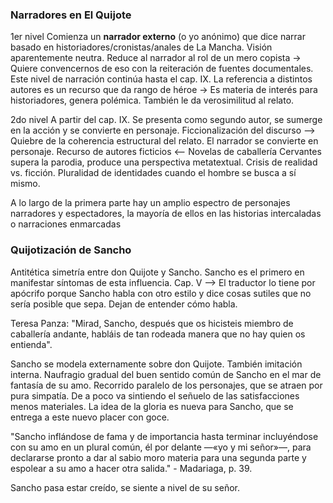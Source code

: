 ### Narradores en El Quijote
1er nivel
Comienza un **narrador externo** (o yo anónimo) que dice narrar basado en historiadores/cronistas/anales de La Mancha.
Visión aparentemente neutra.
Reduce al narrador al rol de un mero copista -> Quiere convencernos de eso con la reiteración de fuentes documentales.
Este nivel de narración continúa hasta el cap. IX.
La referencia a distintos autores es un recurso que da rango de héroe -> Es materia de interés para historiadores, genera polémica. También le da verosimilitud al relato.

2do nivel
A partir del cap. IX.
Se presenta como segundo autor, se sumerge en la acción y se convierte en personaje.
Ficcionalización del discurso --> Quiebre de la coherencia estructural del relato. 
El narrador se convierte en personaje.
Recurso de autores ficticios <-- Novelas de caballería
Cervantes supera la parodia, produce una perspectiva metatextual.
Crisis de realidad vs. ficción.
Pluralidad de identidades cuando el hombre se busca a sí mismo.

A lo largo de la primera parte hay un amplio espectro de personajes narradores y espectadores, la mayoría de ellos en las historias intercaladas o narraciones enmarcadas

### Quijotización de Sancho

Antitética simetría entre don Quijote y Sancho.
Sancho es el primero en manifestar síntomas de esta influencia.
Cap. V --> El traductor lo tiene por apócrifo porque Sancho habla con otro estilo y dice cosas sutiles que no sería posible que sepa.
Dejan de entender cómo habla.

Teresa Panza: "Mirad, Sancho, después que os hicisteis miembro de caballería andante, habláis de tan rodeada manera que no hay quien os entienda".

Sancho se modela externamente sobre don Quijote.
También imitación interna.
Naufragio gradual del buen sentido común de Sancho en el mar de fantasía de su amo.
Recorrido paralelo de los personajes, que se atraen por pura simpatía.
De a poco va sintiendo el señuelo de las satisfacciones menos materiales.
La idea de la gloria es nueva para Sancho, que se entrega a este nuevo placer con goce.

"Sancho inflándose de fama y de importancia hasta terminar incluyéndose con su amo en un plural común, él por delante —«yo y mi señor»—, para declararse pronto a dar al sabio moro materia para una segunda parte y espolear a su amo a hacer otra salida." - Madariaga, p. 39.

Sancho pasa estar creído, se siente a nivel de su señor.